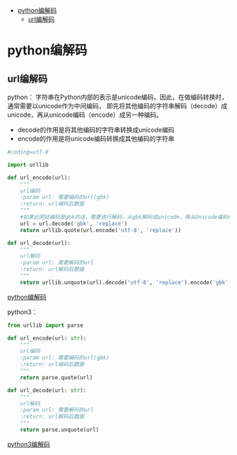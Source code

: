 <!-- TOC -->

- [python编解码](#python编解码)
    - [url编解码](#url编解码)

<!-- /TOC -->

# python编解码

## url编解码

python：
字符串在Python内部的表示是unicode编码，因此，在做编码转换时，通常需要以unicode作为中间编码， 即先将其他编码的字符串解码（decode）成unicode，再从unicode编码（encode）成另一种编码。
* decode的作用是将其他编码的字符串转换成unicode编码
* encode的作用是将unicode编码转换成其他编码的字符串
```py
#coding=utf-8

import urllib

def url_encode(url):
    """
    url编码
    :param url: 需要编码的url(gbk)
    :return: url编码后数据
    """
    #如果此网站编码是gbk的话，需要进行解码，从gbk解码成unicode，再从Unicode编码编码为utf-8格式。
    url = url.decode('gbk', 'replace')
    return urllib.quote(url.encode('utf-8', 'replace'))

def url_decode(url):
    """
    url解码
    :param url: 需要解码的url
    :return: url解码后数据
    """
    return urllib.unquote(url).decode('utf-8', 'replace').encode('gbk', 'replace')
```
[python编解码](https://github.com/matiastang/python-story/blob/master/src/python_encod_decode.py)

python3：
```py
from urllib import parse

def url_encode(url: str):
    """
    url编码
    :param url: 需要编码的url(gbk)
    :return: url编码后数据
    """
    return parse.quote(url)

def url_decode(url: str):
    """
    url解码
    :param url: 需要解码的url
    :return: url解码后数据
    """
    return parse.unquote(url)
```
[python3编解码](https://github.com/matiastang/python-story/blob/master/src/python3_encod_decode.py)
